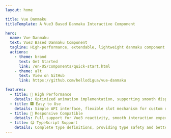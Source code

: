 ```yaml
---
layout: home

title: Vue Danmaku
titleTemplate: A Vue3 Based Danmaku Interactive Component

hero:
  name: Vue Danmaku
  text: Vue3 Based Danmaku Component
  tagline: High-performance, extendable, lightweight danmaku component
  actions:
    - theme: brand
      text: Get Started
      link: /en-US/components/quick-start.html
    - theme: alt
      text: View on GitHub
      link: https://github.com/hellodigua/vue-danmaku

features:
  - title: 🌈 High Performance
    details: Optimized animation implementation, supporting smooth display of massive danmaku
  - title: 🎆 Easy to Use
    details: Simple API interface, flexible slot mechanism for custom danmaku styles
  - title: 🍭 Responsive Compatible
    details: Full support for Vue3 reactivity, smooth interaction experience
  - title: 😋 TypeScript Support
    details: Complete type definitions, providing type safety and better development experience
---
```

